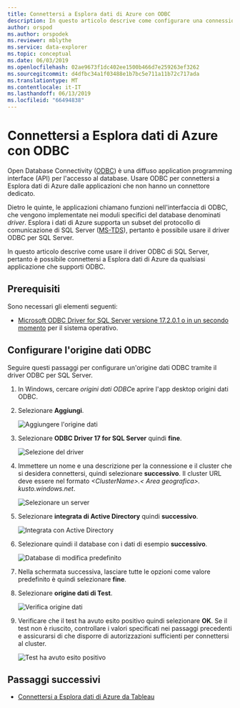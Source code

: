 ```yaml
---
title: Connettersi a Esplora dati di Azure con ODBC
description: In questo articolo descrive come configurare una connessione di Open Database Connectivity (ODBC) a Esplora dati di Azure.
author: orspod
ms.author: orspodek
ms.reviewer: mblythe
ms.service: data-explorer
ms.topic: conceptual
ms.date: 06/03/2019
ms.openlocfilehash: 02ae9673f1dc402ee1500b466d7e259263ef3262
ms.sourcegitcommit: d4dfbc34a1f03488e1b7bc5e711a11b72c717ada
ms.translationtype: MT
ms.contentlocale: it-IT
ms.lasthandoff: 06/13/2019
ms.locfileid: "66494838"
---
```

# <a name="connect-to-azure-data-explorer-with-odbc"></a>Connettersi a Esplora dati di Azure con ODBC

Open Database Connectivity ([ODBC](/sql/odbc/reference/odbc-overview)) è una diffuso application programming interface (API) per l'accesso al database. Usare ODBC per connettersi a Esplora dati di Azure dalle applicazioni che non hanno un connettore dedicato.

Dietro le quinte, le applicazioni chiamano funzioni nell'interfaccia di ODBC, che vengono implementate nei moduli specifici del database denominati *driver*. Esplora i dati di Azure supporta un subset del protocollo di comunicazione di SQL Server ([MS-TDS](/azure/kusto/api/tds/)), pertanto è possibile usare il driver ODBC per SQL Server.

In questo articolo descrive come usare il driver ODBC di SQL Server, pertanto è possibile connettersi a Esplora dati di Azure da qualsiasi applicazione che supporti ODBC.

## <a name="prerequisites"></a>Prerequisiti

Sono necessari gli elementi seguenti:

* [Microsoft ODBC Driver for SQL Server versione 17.2.0.1 o in un secondo momento](/sql/connect/odbc/download-odbc-driver-for-sql-server) per il sistema operativo.

## <a name="configure-the-odbc-data-source"></a>Configurare l'origine dati ODBC

Seguire questi passaggi per configurare un'origine dati ODBC tramite il driver ODBC per SQL Server.

1. In Windows, cercare *origini dati ODBC*e aprire l'app desktop origini dati ODBC.

1. Selezionare **Aggiungi**.

    ![Aggiungere l'origine dati](media/connect-odbc/add-data-source.png)

1. Selezionare **ODBC Driver 17 for SQL Server** quindi **fine**.

    ![Selezione del driver](media/connect-odbc/select-driver.png)

1. Immettere un nome e una descrizione per la connessione e il cluster che si desidera connettersi, quindi selezionare **successivo**. Il cluster URL deve essere nel formato  *\<ClusterName\>.\< Area geografica\>. kusto.windows.net*.

    ![Selezionare un server](media/connect-odbc/select-server.png)

1. Selezionare **integrata di Active Directory** quindi **successivo**.

    ![Integrata con Active Directory](media/connect-odbc/active-directory-integrated.png)

1. Selezionare quindi il database con i dati di esempio **successivo**.

    ![Database di modifica predefinito](media/connect-odbc/change-default-database.png)

1. Nella schermata successiva, lasciare tutte le opzioni come valore predefinito è quindi selezionare **fine**.

1. Selezionare **origine dati di Test**.

    ![Verifica origine dati](media/connect-odbc/test-data-source.png)

1. Verificare che il test ha avuto esito positivo quindi selezionare **OK**. Se il test non è riuscito, controllare i valori specificati nei passaggi precedenti e assicurarsi di che disporre di autorizzazioni sufficienti per connettersi al cluster.

    ![Test ha avuto esito positivo](media/connect-odbc/test-succeeded.png)

## <a name="next-steps"></a>Passaggi successivi

* [Connettersi a Esplora dati di Azure da Tableau](tableau.md)